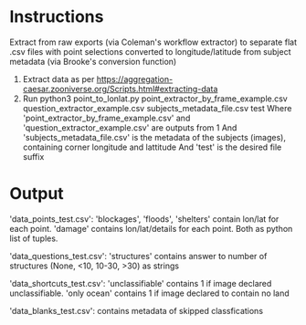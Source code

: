 # Instructions
Extract from raw exports (via Coleman's workflow extractor) to separate flat .csv files with point selections converted to longitude/latitude from subject metadata (via Brooke's conversion function)

1. Extract data as per https://aggregation-caesar.zooniverse.org/Scripts.html#extracting-data
2. Run python3 point_to_lonlat.py point_extractor_by_frame_example.csv question_extractor_example.csv subjects_metadata_file.csv test
Where 'point_extractor_by_frame_example.csv' and 'question_extractor_example.csv' are outputs from 1
And 'subjects_metadata_file.csv' is the metadata of the subjects (images), containing corner longitude and lattitude
And 'test' is the desired file suffix

# Output
'data_points_test.csv': 'blockages', 'floods', 'shelters' contain lon/lat for each point. 'damage' contains lon/lat/details for each point. Both as python list of tuples. 

'data_questions_test.csv': 'structures' contains answer to number of structures (None, <10, 10-30, >30) as strings

'data_shortcuts_test.csv': 'unclassifiable' contains 1 if image declared unclassifiable. 'only ocean' contains 1 if image declared to contain no land

'data_blanks_test.csv': contains metadata of skipped classfications